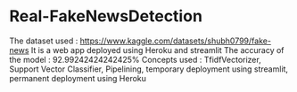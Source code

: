 # Real-FakeNewsDetection

The dataset used  : https://www.kaggle.com/datasets/shubh0799/fake-news
It is a web app deployed using Heroku and streamlit
The accuracy of the model : 92.99242424242425%
Concepts used : TfidfVectorizer, Support Vector Classifier, Pipelining, temporary deployment using streamlit, permanent deployment using Heroku
